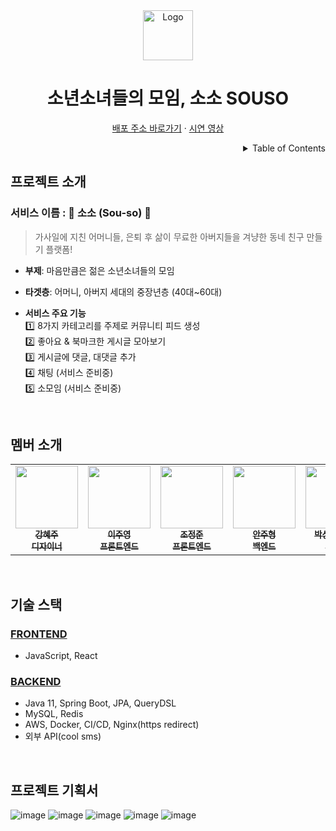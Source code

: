 <!-- PROJECT LOGO -->
<div align="center">
<img src="https://user-images.githubusercontent.com/68415905/204304547-05dc3ea6-d249-4208-a2af-3868e6c0fa3b.png" alt="Logo" width="80" > 
  <h1>소년소녀들의 모임, 소소 SOUSO</h1>
  <p>
    <a href="https://souso.netlify.app/">배포 주소 바로가기</a>
    ·
    <a href=" ">시연 영상</a>
  </p>

</div>

<!-- TABLE OF CONTENTS -->
<details align="right">
  <summary>Table of Contents</summary>
    <div><a href="#프로젝트-소개">프로젝트 소개</a></div>
    <div><a href="#멤버-소개">멤버 소개</a></div>
    <div><a href="#기술-스택">기술 스택</a></div>
    <div><a href="#프로젝트-기획서">프로젝트 기획서</a></div>
</details>

## 프로젝트 소개

### 서비스 이름 : 🧡 소소 (Sou-so) 🧡

> 가사일에 지친 어머니들, 은퇴 후 삶이 무료한 아버지들을 겨냥한 동네 친구 만들기 플랫폼!

- **부제**: 마음만큼은 젊은 소년소녀들의 모임

- **타겟층**: 어머니, 아버지 세대의 중장년층 (40대~60대)

- **서비스 주요 기능**<br/>
  1️⃣ 8가지 카테고리를 주제로 커뮤니티 피드 생성<br/>
  2️⃣ 좋아요 & 북마크한 게시글 모아보기<br/>
  3️⃣ 게시글에 댓글, 대댓글 추가<br/>
  4️⃣ 채팅 (서비스 준비중)<br/>
  5️⃣ 소모임 (서비스 준비중)

<br/>

## 멤버 소개

<table>
  <tr>
    <td align="center">
      <a href="#">
        <img src="https://user-images.githubusercontent.com/68415905/197453772-833ebfd8-2af3-40b1-a358-1bd7a33486b1.png" width="100px;" heightalt="" /><br />
        <sub>
          <b>강혜주</b><br />
          <b>디자이너</b>
        </sub>
      </a>
    </td>
    <td align="center">
      <a href="https://github.com/devjoylee">
        <img src="https://avatars.githubusercontent.com/devjoylee" width="100px;" alt="" /><br />
        <sub>
          <b>이주영</b><br />
          <b>프론트엔드</b>
        </sub>
      </a>
    </td>
    <td align="center">
      <a href="https://github.com/Jeong-jj">
        <img src="https://avatars.githubusercontent.com/Jeong-jj" width="100px;" alt="" /><br />
        <sub>
          <b>조정준</b><br />
          <b>프론트엔드</b>
        </sub>
      </a>
    </td>
    <td align="center">
      <a href="https://github.com/dkswnkk">
        <img src="https://avatars.githubusercontent.com/dkswnkk" width="100px;" alt="" /><br />
        <sub>
          <b>안주형</b><br />
          <b>백엔드</b>
        </sub>
      </a>
    </td>
    <td align="center">
      <a href="https://github.com/skmn3">
        <img src="https://avatars.githubusercontent.com/skmn3" width="100px;" alt="" /><br />
        <sub>
          <b>박상진(팀장)</b><br />
          <b>백엔드</b>
        </sub>
      </a>
    </td>
  </tr>
</table>

<br/>

## 기술 스택

### [FRONTEND](https://github.com/sou-so/Souso_Client)

- JavaScript, React

### [BACKEND](https://github.com/sou-so/Souso-Server)

- Java 11, Spring Boot, JPA, QueryDSL
- MySQL, Redis
- AWS, Docker, CI/CD, Nginx(https redirect)
- 외부 API(cool sms)

<br/>

## 프로젝트 기획서
![image](https://user-images.githubusercontent.com/74492426/205088859-4a821700-7037-49c1-ae97-0c99980ddc2f.png)
![image](https://user-images.githubusercontent.com/74492426/205088933-b3c056ca-f0cd-47b0-9efc-3477c0505378.png)
![image](https://user-images.githubusercontent.com/74492426/205089006-2a6a895b-e308-4099-bd16-7e5a5e7cd7c5.png)
![image](https://user-images.githubusercontent.com/74492426/205089042-918ad90b-ea00-4b1c-aee2-05ad59834b01.png)
![image](https://user-images.githubusercontent.com/74492426/205089070-b584c571-1308-43df-ad61-2d34dc1787c2.png)


